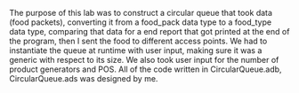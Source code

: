 The purpose of this lab was to construct a circular queue that took data (food packets), converting it from a food_pack data type to a food_type data type, comparing that data for a end report that got printed at the end of the program, then I sent the food to different access points. We had to instantiate the queue at runtime with user input, making sure it was a generic with respect to its size. We also took user input for the number of product generators and POS. All of the code written in CircularQueue.adb, CircularQueue.ads was designed by me. 
